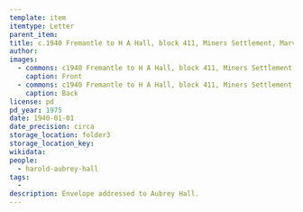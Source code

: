 ```yaml
---
template: item
itemtype: Letter
parent_item: 
title: c.1940 Fremantle to H A Hall, block 411, Miners Settlement, Marvel Loch Road
author: 
images:
  - commons: c1940 Fremantle to H A Hall, block 411, Miners Settlement, Marvel Loch Road (01).jpg
    caption: Front
  - commons: c1940 Fremantle to H A Hall, block 411, Miners Settlement, Marvel Loch Road (01).jpg
    caption: Back
license: pd
pd_year: 1975
date: 1940-01-01
date_precision: circa
storage_location: folder3
storage_location_key: 
wikidata: 
people:
  - harold-aubrey-hall
tags:
  - 
description: Envelope addressed to Aubrey Hall.
---
```

